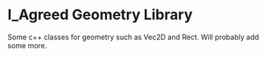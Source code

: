 # I_Agreed Geometry Library
 Some c++ classes for geometry such as Vec2D and Rect. Will probably add some more.
